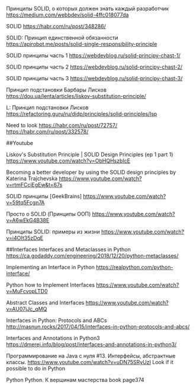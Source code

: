 Принципы SOLID, о которых должен знать каждый разработчик
https://medium.com/webbdev/solid-4ffc018077da

SOLID
https://habr.com/ru/post/348286/

SOLID: Принцип единственной обязанности
https://apirobot.me/posts/solid-single-responsibility-principle

SOLID принципы часть 1
https://webdevblog.ru/solid-principy-chast-1/

SOLID принципы часть 2
https://webdevblog.ru/solid-principy-chast-2/

SOLID принципы часть 3
https://webdevblog.ru/solid-principy-chast-3/

Принцип подстановки Барбары Лисков
https://dou.ua/lenta/articles/liskov-substitution-principle/

L: Принцип подстановки Лисков
https://refactoring.guru/ru/didp/principles/solid-principles/lsp

Need to look
https://habr.com/ru/post/72757/
https://habr.com/ru/post/332578/


##Youtube

Liskov's Substitution Principle | SOLID Design Principles (ep 1 part 1)
https://www.youtube.com/watch?v=ObHQHszbIcE

Becoming a better developer by using the SOLID design principles by Katerina Trajchevska
https://www.youtube.com/watch?v=rtmFCcjEgEw&t=67s

SOLID принципы [GeekBrains]
https://www.youtube.com/watch?v=59tq5Fcgn7A

Просто о SOLID (Принципы ООП)
https://www.youtube.com/watch?v=A6wEkG4B38E

Принципы SOLID: примеры из жизни
https://www.youtube.com/watch?v=i4OIt35zDqE

##Interfaces
Interfaces and Metaclasses in Python
https://ca.godaddy.com/engineering/2018/12/20/python-metaclasses/

Implementing an Interface in Python
https://realpython.com/python-interface/

Python how to Implement Interfaces
https://www.youtube.com/watch?v=MuFcvopLTD0

Abstract Classes and Interfaces
https://www.youtube.com/watch?v=AU07jJc_qMQ

Interfaces in Python: Protocols and ABCs
http://masnun.rocks/2017/04/15/interfaces-in-python-protocols-and-abcs/

Interfaces and Annotations in Python3
https://dmerej.info/blog/post/interfaces-and-annotations-in-python3/

Программирование на Java с нуля #13. Интерфейсы, абстрактные классы.
https://www.youtube.com/watch?v=uDN75SRyUzI
Look if it possible to do in Python

Python Python. К вершинам мастерства  book
page374


